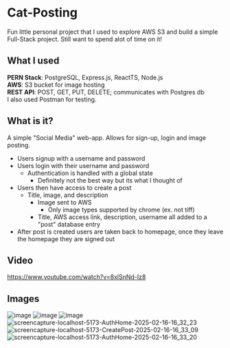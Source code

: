 # Cat-Posting

Fun little personal project that I used to explore AWS S3 and build a simple Full-Stack project. Still want to spend alot of time on it!

## What I used

**PERN Stack**: PostgreSQL, Express.js, ReactTS, Node.js\
**AWS**: S3 bucket for image hosting\
**REST API**: POST, GET, PUT, DELETE; communicates with Postgres db\
I also used Postman for testing.


## What is it?

A simple "Social Media" web-app. Allows for sign-up, login and image posting. 

 - Users signup with a username and password 
 - Users login with their username and password
	 - Authentication is handled with a global state
		 - Definitely not the best way but its what I thought of 
- Users then have access to create a post
	- Title, image, and description
		- Image sent to AWS
			- Only image types supported by chrome (ex. not tiff)
		- Title, AWS access link, description, username all added to a "post" database entry
- After post is created users are taken back to homepage, once they leave the homepage they are signed out

## Video
https://www.youtube.com/watch?v=8xlSnNd-Iz8

## Images
![image](https://github.com/user-attachments/assets/6fc55308-dab4-4a5e-9dcf-c301be0fa05b)
![image](https://github.com/user-attachments/assets/f48e3ed4-2099-47d3-b604-c35ace67d3e4)
![image](https://github.com/user-attachments/assets/d2f62ed6-06c7-4366-a571-7e31a005ab95)
![screencapture-localhost-5173-AuthHome-2025-02-16-16_32_23](https://github.com/user-attachments/assets/3d5ab586-4a4c-42ab-be1f-fafc5797d736)
![screencapture-localhost-5173-CreatePost-2025-02-16-16_33_09](https://github.com/user-attachments/assets/e2ceecae-9bb6-469a-93e1-9c918cb270be)
![screencapture-localhost-5173-AuthHome-2025-02-16-16_33_20](https://github.com/user-attachments/assets/d41f5a80-aefb-419d-ba09-ff60ccfddce0)
